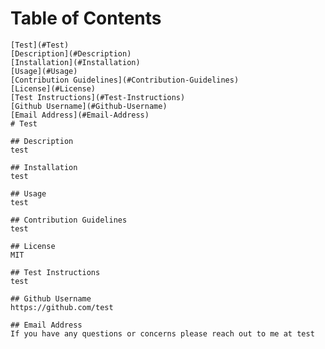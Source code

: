 # Table of Contents
    [Test](#Test)
    [Description](#Description)
    [Installation](#Installation)
    [Usage](#Usage)
    [Contribution Guidelines](#Contribution-Guidelines)
    [License](#License)
    [Test Instructions](#Test-Instructions)
    [Github Username](#Github-Username)
    [Email Address](#Email-Address)
    # Test
    
    ## Description
    test
    
    ## Installation
    test
    
    ## Usage
    test
    
    ## Contribution Guidelines
    test
    
    ## License
    MIT
    
    ## Test Instructions
    test
    
    ## Github Username
    https://github.com/test
    
    ## Email Address
    If you have any questions or concerns please reach out to me at test
    